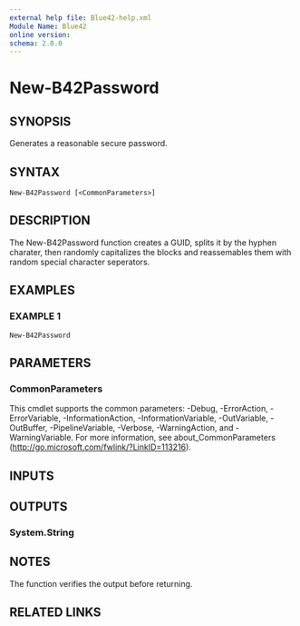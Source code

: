 ```yaml
---
external help file: Blue42-help.xml
Module Name: Blue42
online version:
schema: 2.0.0
---
```


# New-B42Password

## SYNOPSIS
Generates a reasonable secure password.

## SYNTAX

```
New-B42Password [<CommonParameters>]
```

## DESCRIPTION
The New-B42Password function creates a GUID, splits it by the hyphen charater, then randomly capitalizes the blocks and reassemables them with random special character seperators.

## EXAMPLES

### EXAMPLE 1
```
New-B42Password
```

## PARAMETERS

### CommonParameters
This cmdlet supports the common parameters: -Debug, -ErrorAction, -ErrorVariable, -InformationAction, -InformationVariable, -OutVariable, -OutBuffer, -PipelineVariable, -Verbose, -WarningAction, and -WarningVariable.
For more information, see about_CommonParameters (http://go.microsoft.com/fwlink/?LinkID=113216).

## INPUTS

## OUTPUTS

### System.String
## NOTES
The function verifies the output before returning.

## RELATED LINKS
